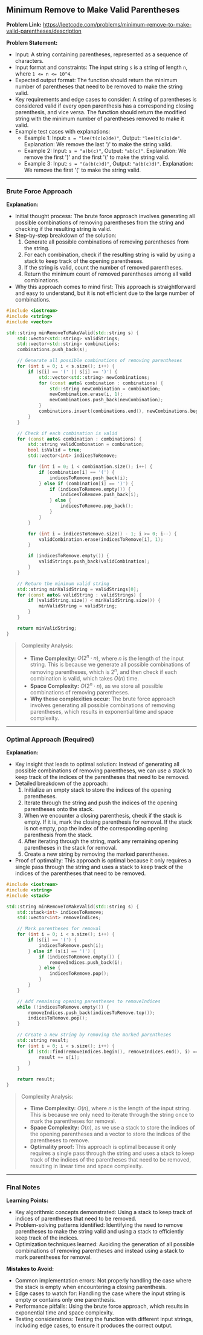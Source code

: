 ## Minimum Remove to Make Valid Parentheses

**Problem Link:** https://leetcode.com/problems/minimum-remove-to-make-valid-parentheses/description

**Problem Statement:**
- Input: A string containing parentheses, represented as a sequence of characters.
- Input format and constraints: The input string `s` is a string of length `n`, where `1 <= n <= 10^4`.
- Expected output format: The function should return the minimum number of parentheses that need to be removed to make the string valid.
- Key requirements and edge cases to consider: A string of parentheses is considered valid if every open parenthesis has a corresponding closing parenthesis, and vice versa. The function should return the modified string with the minimum number of parentheses removed to make it valid.
- Example test cases with explanations:
  - Example 1: Input: `s = "lee(t(c)o)de)"`, Output: `"lee(t(c)o)de"`. Explanation: We remove the last ')' to make the string valid.
  - Example 2: Input: `s = "a)b(c)"`, Output: `"ab(c)"`. Explanation: We remove the first ')' and the first '(' to make the string valid.
  - Example 3: Input: `s = "(a(b(c)d)"`, Output: `"a(b(c)d)"`. Explanation: We remove the first '(' to make the string valid.

---

### Brute Force Approach

**Explanation:**
- Initial thought process: The brute force approach involves generating all possible combinations of removing parentheses from the string and checking if the resulting string is valid.
- Step-by-step breakdown of the solution:
  1. Generate all possible combinations of removing parentheses from the string.
  2. For each combination, check if the resulting string is valid by using a stack to keep track of the opening parentheses.
  3. If the string is valid, count the number of removed parentheses.
  4. Return the minimum count of removed parentheses among all valid combinations.
- Why this approach comes to mind first: This approach is straightforward and easy to understand, but it is not efficient due to the large number of combinations.

```cpp
#include <iostream>
#include <string>
#include <vector>

std::string minRemoveToMakeValid(std::string s) {
    std::vector<std::string> validStrings;
    std::vector<std::string> combinations;
    combinations.push_back(s);

    // Generate all possible combinations of removing parentheses
    for (int i = 0; i < s.size(); i++) {
        if (s[i] == '(' || s[i] == ')') {
            std::vector<std::string> newCombinations;
            for (const auto& combination : combinations) {
                std::string newCombination = combination;
                newCombination.erase(i, 1);
                newCombinations.push_back(newCombination);
            }
            combinations.insert(combinations.end(), newCombinations.begin(), newCombinations.end());
        }
    }

    // Check if each combination is valid
    for (const auto& combination : combinations) {
        std::string validCombination = combination;
        bool isValid = true;
        std::vector<int> indicesToRemove;

        for (int i = 0; i < combination.size(); i++) {
            if (combination[i] == '(') {
                indicesToRemove.push_back(i);
            } else if (combination[i] == ')') {
                if (indicesToRemove.empty()) {
                    indicesToRemove.push_back(i);
                } else {
                    indicesToRemove.pop_back();
                }
            }
        }

        for (int i = indicesToRemove.size() - 1; i >= 0; i--) {
            validCombination.erase(indicesToRemove[i], 1);
        }

        if (indicesToRemove.empty()) {
            validStrings.push_back(validCombination);
        }
    }

    // Return the minimum valid string
    std::string minValidString = validStrings[0];
    for (const auto& validString : validStrings) {
        if (validString.size() < minValidString.size()) {
            minValidString = validString;
        }
    }

    return minValidString;
}
```

> Complexity Analysis:
> - **Time Complexity:** $O(2^n \cdot n)$, where $n$ is the length of the input string. This is because we generate all possible combinations of removing parentheses, which is $2^n$, and then check if each combination is valid, which takes $O(n)$ time.
> - **Space Complexity:** $O(2^n \cdot n)$, as we store all possible combinations of removing parentheses.
> - **Why these complexities occur:** The brute force approach involves generating all possible combinations of removing parentheses, which results in exponential time and space complexity.

---

### Optimal Approach (Required)

**Explanation:**
- Key insight that leads to optimal solution: Instead of generating all possible combinations of removing parentheses, we can use a stack to keep track of the indices of the parentheses that need to be removed.
- Detailed breakdown of the approach:
  1. Initialize an empty stack to store the indices of the opening parentheses.
  2. Iterate through the string and push the indices of the opening parentheses onto the stack.
  3. When we encounter a closing parenthesis, check if the stack is empty. If it is, mark the closing parenthesis for removal. If the stack is not empty, pop the index of the corresponding opening parenthesis from the stack.
  4. After iterating through the string, mark any remaining opening parentheses in the stack for removal.
  5. Create a new string by removing the marked parentheses.
- Proof of optimality: This approach is optimal because it only requires a single pass through the string and uses a stack to keep track of the indices of the parentheses that need to be removed.

```cpp
#include <iostream>
#include <string>
#include <stack>

std::string minRemoveToMakeValid(std::string s) {
    std::stack<int> indicesToRemove;
    std::vector<int> removeIndices;

    // Mark parentheses for removal
    for (int i = 0; i < s.size(); i++) {
        if (s[i] == '(') {
            indicesToRemove.push(i);
        } else if (s[i] == ')') {
            if (indicesToRemove.empty()) {
                removeIndices.push_back(i);
            } else {
                indicesToRemove.pop();
            }
        }
    }

    // Add remaining opening parentheses to removeIndices
    while (!indicesToRemove.empty()) {
        removeIndices.push_back(indicesToRemove.top());
        indicesToRemove.pop();
    }

    // Create a new string by removing the marked parentheses
    std::string result;
    for (int i = 0; i < s.size(); i++) {
        if (std::find(removeIndices.begin(), removeIndices.end(), i) == removeIndices.end()) {
            result += s[i];
        }
    }

    return result;
}
```

> Complexity Analysis:
> - **Time Complexity:** $O(n)$, where $n$ is the length of the input string. This is because we only need to iterate through the string once to mark the parentheses for removal.
> - **Space Complexity:** $O(n)$, as we use a stack to store the indices of the opening parentheses and a vector to store the indices of the parentheses to remove.
> - **Optimality proof:** This approach is optimal because it only requires a single pass through the string and uses a stack to keep track of the indices of the parentheses that need to be removed, resulting in linear time and space complexity.

---

### Final Notes

**Learning Points:**
- Key algorithmic concepts demonstrated: Using a stack to keep track of indices of parentheses that need to be removed.
- Problem-solving patterns identified: Identifying the need to remove parentheses to make the string valid and using a stack to efficiently keep track of the indices.
- Optimization techniques learned: Avoiding the generation of all possible combinations of removing parentheses and instead using a stack to mark parentheses for removal.

**Mistakes to Avoid:**
- Common implementation errors: Not properly handling the case where the stack is empty when encountering a closing parenthesis.
- Edge cases to watch for: Handling the case where the input string is empty or contains only one parenthesis.
- Performance pitfalls: Using the brute force approach, which results in exponential time and space complexity.
- Testing considerations: Testing the function with different input strings, including edge cases, to ensure it produces the correct output.